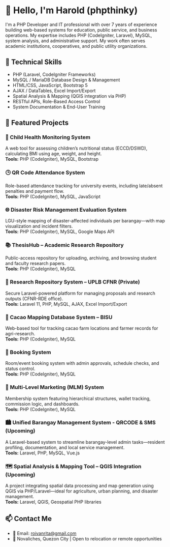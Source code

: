 # 👋 Hello, I'm Harold (phpthinky)

I'm a PHP Developer and IT professional with over 7 years of experience building web-based systems for education, public service, and business operations. My expertise includes PHP (CodeIgniter, Laravel), MySQL, system analysis, and administrative support. My work often serves academic institutions, cooperatives, and public utility organizations.

## 🔧 Technical Skills
- PHP (Laravel, CodeIgniter Frameworks)
- MySQL / MariaDB Database Design & Management
- HTML/CSS, JavaScript, Bootstrap 5
- AJAX / DataTables, Excel Import/Export
- Spatial Analysis & Mapping (QGIS integration via PHP)
- RESTful APIs, Role-Based Access Control
- System Documentation & End-User Training

## 📌 Featured Projects

### 🎯 Child Health Monitoring System  
A web tool for assessing children’s nutritional status (ECCD/DSWD), calculating BMI using age, weight, and height.  
**Tools:** PHP (CodeIgniter), MySQL, Bootstrap

### 🕒 QR Code Attendance System  
Role-based attendance tracking for university events, including late/absent penalties and payment flow.  
**Tools:** PHP (CodeIgniter), MySQL, JavaScript

### 🌐 Disaster Risk Management Evaluation System  
LGU-style mapping of disaster-affected individuals per barangay—with map visualization and incident filters.  
**Tools:** PHP (CodeIgniter), MySQL, Google Maps API

### 📚 ThesisHub – Academic Research Repository  
Public-access repository for uploading, archiving, and browsing student and faculty research papers.  
**Tools:** PHP (CodeIgniter), MySQL

### 🧭 Research Repository System – UPLB CFNR (Private)  
Secure Laravel-powered platform for managing proposals and research outputs (CFNR-RDE office).  
**Tools:** Laravel 11, PHP, MySQL, AJAX, Excel Import/Export  

### 🌱 Cacao Mapping Database System – BISU  
Web-based tool for tracking cacao farm locations and farmer records for agri-research.  
**Tools:** PHP (CodeIgniter), MySQL

### 📅 Booking System  
Room/event booking system with admin approvals, schedule checks, and status control.  
**Tools:** PHP (CodeIgniter), MySQL

### 💼 Multi-Level Marketing (MLM) System  
Membership system featuring hierarchical structures, wallet tracking, commission logic, and dashboards.  
**Tools:** PHP (CodeIgniter), MySQL

### 🏙️ Unified Barangay Management System - QRCODE & SMS (Upcoming)  
A Laravel-based system to streamline barangay-level admin tasks—resident profiling, documentation, and local service management.  
**Tools:** Laravel, PHP, MySQL, Vue.js

### 🗺️ Spatial Analysis & Mapping Tool – QGIS Integration (Upcoming)  
A project integrating spatial data processing and map generation using QGIS via PHP/Laravel—ideal for agriculture, urban planning, and disaster management.  
**Tools:** Laravel, QGIS, Geospatial PHP libraries

## 📫 Contact Me
- 📧 Email: roivanrita@gmail.com  
- 📍 Novaliches, Quezon City | Open to relocation or remote opportunities
